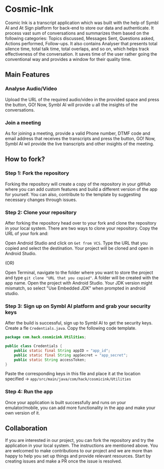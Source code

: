 # Cosmic-Ink

Cosmic Ink is a transcript application which was built with the help of Symbl AI and At Sign platform for back-end to store our data and authenticate. It process vast sum of conversations and summarizes them based on the following categories: Topics discussed, Messages Sent, Questions asked, Actions performed, Follow-ups. It also contains Analyser that presents total silence time, total talk time, total overlaps, and so on, which helps track effectiveness of the conversation.
It saves time of the user rather going the conventional way and provides a window for their quality time.

## Main Features
### Analyse Audio/Video
Upload the URL of the required audio/video in the provided space and press the button, GO! Now, Symbl AI will provide u all the insights of the conversations.

### Join a meeting
As for joining a meeting, provide a valid Phone number, DTMF code and email address that receives the transcripts and press the button, GO! Now, Symbl AI wil provide the live transcripts and other insights of the meeting.

## How to fork?
### Step 1: Fork the repository
Forking the repository will create a copy of the repository in your gitHub where you can add custom features and build a different version of the app for yourself. You can also, contribute to the template by suggesting necessary changes through issues.

### Step 2: Clone your repository
After forking the repository head over to your fork and clone the repository in your local system. There are two ways to clone your repository. Copy the URL of your fork and:

Open Android Studio and click on `Get from VCS`. Type the URL that you copied and select the destination. Your project will be cloned and open in Android Studio.

(OR)

Open Terminal, navigate to the folder where you want to store the project and type `git clone "URL that you copied"`. A folder will be created with the app name. Open the project with Android Studio.
Your JDK version might mismatch, so select "Use Embedded JDK" when prompted in android studio.

### Step 3: Sign up on Symbl AI platform and grab your security keys
After the build is successful, sign up to Symbl AI to get the security keys. Create a fle `Credentials.java`. Copy the following code template.

```java
package com.hack.cosmicink.Utilities;

public class Credentials {
    public static final String appID = "app_id";
    public static final String appSecret = "app_secret";
    public static String accessToken;
}
```

Paste the corresponding keys in this file and place it at the location specified -> `app/src/main/java/com/hack/cosmicink/Utilities`

### Step 4: Run the app
Once your application is built successfully and runs on your emulator/mobile, you can add more functionality in the app and make your own version of it.

## Collaboration
If you are interested in our project, you can fork the repository and try the application in your local system. The instructions are mentioned above. You are welcomed to make contributions to our project and we are more than happy to help you set up things and provide relevant resources. Start by creating issues and make a PR once the issue is resolved.
